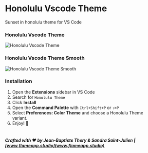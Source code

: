# Honolulu Vscode Theme

Sunset in honolulu theme for VS Code

### Honolulu Vscode Theme

![Honolulu Vscode Theme](https://i.ibb.co/MZsh3zb/honolulu-theme-midnight-preview.png)

### Honolulu Vscode Theme Smooth

![Honolulu Vscode Theme Smooth](https://i.ibb.co/YkXWHH6/honolulu-theme-preview.png)

### Installation

1. Open the **Extensions** sidebar in VS Code
2. Search for `Honolulu Theme`
3. Click **Install**
4. Open the **Command Palette** with `Ctrl+Shift+P` or `⇧⌘P`
5. Select **Preferences: Color Theme** and choose a Honolulu Theme variant.
6. Enjoy! 🎉

#

**_Crafted with ❤️ by Jean-Baptiste Thery & Sandra Saint-Julien | [www.flameapp.studio](www.flameapp.studio)_**
